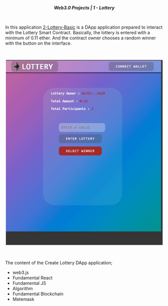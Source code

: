 **_<center> Web3.0 Projects | 1 - Lottery</center>_**

<br>

In this application [2-Lottery-Basic](https://github.com/ihsan215/Smart-Contract-Projects/tree/main/2-Lottery-Basic) is a DApp application prepared to interact with the Lottery Smart Contract. Basically, the lottery is entered with a minimum of 0.11 ether. And the contract owner chooses a random winner with the button on the interface.

<br>

<p align="center">
  <img width="500" src="./src/img/lottery.gif">
  <br>
</p>
<br>

The content of the Create Lottery DApp application;

- web3.js
- Fundamental React
- Fundamental JS
- Algorithm
- Fundamental Blockchain
- Metemask
